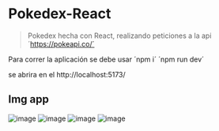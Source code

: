 # Pokedex-React
> Pokedex hecha con React, realizando peticiones a la api 
´https://pokeapi.co/´

Para correr la aplicación se debe usar
´npm i´
´npm run dev´

se abrira en el http://localhost:5173/

## Img app

![image](https://user-images.githubusercontent.com/108440139/226742804-cd57b4b2-be3a-42c0-a276-3570109106dd.png)
![image](https://user-images.githubusercontent.com/108440139/226742835-770641cc-3e14-4ee1-bdcd-7a860a8d5aa5.png)
![image](https://user-images.githubusercontent.com/108440139/226742855-d3bcc0f9-86c9-499c-b828-def3bb02dcc7.png)
![image](https://user-images.githubusercontent.com/108440139/226743848-244a1d94-85e3-4053-9608-036f4be65400.png)

